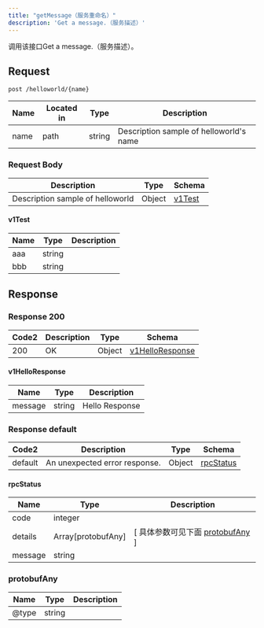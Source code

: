 ```yaml
---
title: "getMessage（服务重命名）"
description: 'Get a message.（服务描述）'
---
```



调用该接口Get a message.（服务描述）。



## Request

```
post /helloworld/{name}
```

| Name | Located in | Type | Description | 
| ---- | ---------- | ----------- | ----------- | 
| name | path | string | Description sample of helloworld's name |  

### Request Body

| Description | Type | Schema |
| ----------- | ------ | ------ |
| Description sample of helloworld | Object | [v1Test](#v1Test) |

#### v1Test

| Name | Type | Description | 
| ---- | ---- | ----------- |     
| aaa | string |  |      
| bbb | string |  |   

## Response

### Response  200

| Code2 | Description | Type | Schema |
| ---- | ----------- | ------ | ------ |
| 200 | OK | Object | [v1HelloResponse](#v1HelloResponse) |

#### v1HelloResponse

| Name | Type | Description | 
| ---- | ---- | ----------- |     
| message | string | Hello Response |   

### Response  default

| Code2 | Description | Type | Schema |
| ---- | ----------- | ------ | ------ |
| default | An unexpected error response. | Object | [rpcStatus](#rpcStatus) |

#### rpcStatus

| Name | Type | Description | 
| ---- | ---- | ----------- |     
| code | integer |  |          
| details | Array[protobufAny] |  [ 具体参数可见下面 [protobufAny](#protobufAny) ] |       
| message | string |  |   

### protobufAny

| Name | Type | Description | 
| ---- | ---- | ----------- |     
| @type | string |  |   


  
     
 
 


          
     
   
     
 
 


 


